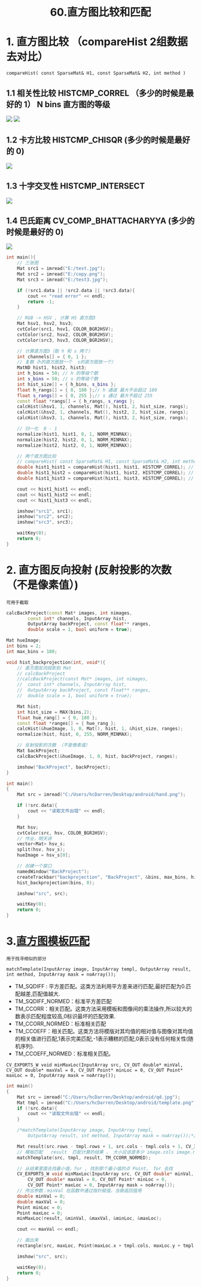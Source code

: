 # <center>60.直方图比较和匹配<center>


# 1. 直方图比较 （compareHist 2组数据去对比）

`compareHist( const SparseMat& H1, const SparseMat& H2, int method )`

## 1.1 相关性比较 HISTCMP_CORREL （多少的时候是最好的  1）  N bins  直方图的等级
![](../images/60.相关性比较.png)  ![](../images/60.相关性比较2.png)
 
## 1.2 卡方比较 HISTCMP_CHISQR    (多少的时候是最好的  0)
![](../images/60.卡方比较.png)

## 1.3 十字交叉性 HISTCMP_INTERSECT
![](../images/60.十字交叉性比较.png)
 
## 1.4 巴氏距离 CV_COMP_BHATTACHARYYA  (多少的时候是最好的  0)
![](../images/60.巴式距离.png)

```c++
int main(){
	// 三张图
	Mat src1 = imread("E:/test.jpg");
	Mat src2 = imread("E:/copy.png");
	Mat src3 = imread("E:/test3.jpg");

	if (!src1.data || !src2.data || !src3.data){
		cout << "read error" << endl;
		return -1;
	}

	// RGB -> HSV , 计算 HS 直方图3
	Mat hsv1, hsv2, hsv3;
	cvtColor(src1, hsv1, COLOR_BGR2HSV);
	cvtColor(src2, hsv2, COLOR_BGR2HSV);
	cvtColor(src3, hsv3, COLOR_BGR2HSV);

	// 计算直方图3（取 h 和 s 两个）
	int channels[] = { 0, 1 };
	// 复数（h的直方图放一个  s的直方图放一个）
	MatND hist1, hist2, hist3;
	int h_bins = 50; // h 的等级个数 
	int s_bins = 50; // s 的等级个数
	int hist_size[] = { h_bins, s_bins };
	float h_rangs[] = { 0, 180 };// h 通道 最大不会超过 180
	float s_rangs[] = { 0, 255 };// s 通过 最大不超过 255
	const float *rangs[] = { h_rangs, s_rangs };
	calcHist(&hsv1, 1, channels, Mat(), hist1, 2, hist_size, rangs);
	calcHist(&hsv2, 1, channels, Mat(), hist2, 2, hist_size, rangs);
	calcHist(&hsv3, 1, channels, Mat(), hist3, 2, hist_size, rangs);

	// 归一化  0 - 1
	normalize(hist1, hist1, 0, 1, NORM_MINMAX);
	normalize(hist2, hist2, 0, 1, NORM_MINMAX);
	normalize(hist2, hist2, 0, 1, NORM_MINMAX);

	// 两个直方图比较
	// compareHist( const SparseMat& H1, const SparseMat& H2, int method )
	double hist1_hist1 = compareHist(hist1, hist1, HISTCMP_CORREL); // 最好的
	double hist1_hist2 = compareHist(hist1, hist2, HISTCMP_CORREL); // 接近于 1
	double hist1_hist3 = compareHist(hist1, hist3, HISTCMP_CORREL); // < 0.8

	cout << hist1_hist1 << endl;
	cout << hist1_hist2 << endl;
	cout << hist1_hist3 << endl;

	imshow("src1", src1);
	imshow("src2", src2);
	imshow("src3", src3);

	waitKey(0);
	return 0;
}
```

# 2. 直方图反向投射 (反射投影的次数 （不是像素值）)
`可用于截取`

```c++
calcBackProject(const Mat* images, int nimages,
		const int* channels, InputArray hist,
		OutputArray backProject, const float** ranges,
		double scale = 1, bool uniform = true);
```

```c++
Mat hueImage;
int bins = 2;
int max_bins = 180;

void hist_backprojection(int, void*){
	// 直方图反向投影到 Mat
	// calcBackProject
	//calcBackProject(const Mat* images, int nimages,
	//	const int* channels, InputArray hist,
	//	OutputArray backProject, const float** ranges,
	//	double scale = 1, bool uniform = true);

	Mat hist;
	int hist_size = MAX(bins,2);
	float hue_rang[] = { 0, 180 };
	const float *ranges[] = { hue_rang };
	calcHist(&hueImage, 1, 0, Mat(), hist, 1, &hist_size, ranges);
	normalize(hist, hist, 0, 255, NORM_MINMAX);

	// 反射投影的次数 （不是像素值）
	Mat backProject;
	calcBackProject(&hueImage, 1, 0, hist, backProject, ranges);

	imshow("BackProject", backProject);
}

int main()
{
	Mat src = imread("C:/Users/hcDarren/Desktop/android/hand.png");

	if (!src.data){
		cout << "读取文件出错" << endl;
	}

	Mat hsv;
	cvtColor(src, hsv, COLOR_BGR2HSV);
	// 作业，明天讲
	vector<Mat> hsv_s;
	split(hsv, hsv_s);
	hueImage = hsv_s[0];

	// 创建一个窗口
	namedWindow("BackProject");
	createTrackbar("backprojection", "BackProject", &bins, max_bins, hist_backprojection);
	hist_backprojection(bins, 0);

	imshow("src", src);

	waitKey(0);
	return 0;
}
```

# 3.[直方图模板匹配](http://www.opencv.org.cn/opencvdoc/2.3.2/html/doc/tutorials/imgproc/histograms/template_matching/template_matching.html)

`用于找寻相似的部分`

`matchTemplate(InputArray image, InputArray templ,
 		OutputArray result, int method, InputArray mask = noArray());`
 		
- TM_SQDIFF : 平方差匹配。这类方法利用平方差来进行匹配,最好匹配为0.匹配越差,匹配值越大.
- TM_SQDIFF_NORMED：标准平方差匹配
- TM_CCORR：相关匹配。这类方法采用模板和图像间的乘法操作,所以较大的数表示匹配程度较高,0标识最坏的匹配效果.
- TM_CCORR_NORMED：标准相关匹配
- TM_CCOEFF：相关匹配。这类方法将模版对其均值的相对值与图像对其均值的相关值进行匹配,1表示完美匹配,-1表示糟糕的匹配,0表示没有任何相关性(随机序列).
- TM_CCOEFF_NORMED：标准相关匹配。

 		
`CV_EXPORTS_W void minMaxLoc(InputArray src, CV_OUT double* minVal,
 		CV_OUT double* maxVal = 0, CV_OUT Point* minLoc = 0,
 		CV_OUT Point* maxLoc = 0, InputArray mask = noArray());`

```c++
int main()
{
	Mat src = imread("C:/Users/hcDarren/Desktop/android/qd.jpg");
	Mat tmpl = imread("C:/Users/hcDarren/Desktop/android/template.png");
	if (!src.data){
		cout << "读取文件出错" << endl;
	}

	/*matchTemplate(InputArray image, InputArray templ,
		OutputArray result, int method, InputArray mask = noArray());*/

	Mat result(src.rows - tmpl.rows + 1, src.cols - tmpl.cols + 1, CV_32FC1);
	// 模板匹配   result  匹配计算的结果 ， 大小应该是多少 image.cols image.rows
	matchTemplate(src, tmpl, result, TM_CCORR_NORMED);

	// 从结果里面去找最小值，for , 找到那个最小值的点 Point， for 去找 
	CV_EXPORTS_W void minMaxLoc(InputArray src, CV_OUT double* minVal,
		CV_OUT double* maxVal = 0, CV_OUT Point* minLoc = 0,
		CV_OUT Point* maxLoc = 0, InputArray mask = noArray());
	// 传出参数：minVal 在函数中通过指针赋值，当做返回值用
	double minVal = 0;
	double maxVal = 0;
	Point minLoc = 0;
	Point maxLoc = 0;
	minMaxLoc(result, &minVal, &maxVal, &minLoc, &maxLoc);

	cout << maxVal << endl;

	// 画出来
	rectangle(src, maxLoc, Point(maxLoc.x + tmpl.cols, maxLoc.y + tmpl.rows), Scalar(0, 0, 255), 2, 8);

	imshow("src", src);

	waitKey(0);
	return 0;
}
```






